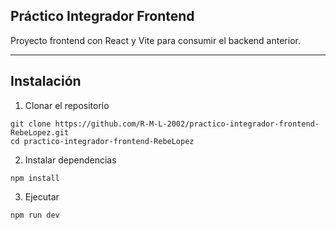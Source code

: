 
## Práctico Integrador Frontend 

Proyecto frontend con React y Vite para consumir el backend anterior.

---

## Instalación

1. Clonar el repositorio

```
git clone https://github.com/R-M-L-2002/practico-integrador-frontend-RebeLopez.git
cd practico-integrador-frontend-RebeLopez
```

2. Instalar dependencias

```
npm install
```
3. Ejecutar

```
npm run dev
```
